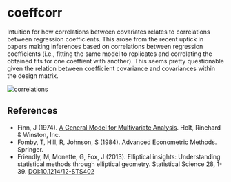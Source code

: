 # coeffcorr
Intuition for how correlations between covariates relates to 
correlations between regression coefficients. This arose from the recent uptick in papers making inferences based on correlations between regression coefficients (i.e., fitting the same model to replicates and correlating the obtained fits for one coeffient with another). This seems pretty questionable given the relation between coefficient covariance and covariances within the design matrix.

![correlations](https://raw.githubusercontent.com/brian-lau/ExploreStats/master/coeffcorr/figure.jpg)

## References
* Finn, J (1974). [A General Model for Multivariate Analysis](http://www.ats.ucla.edu/stat/sca/finn/). 
Holt, Rinehard & Winston, Inc.
* Fomby, T, Hill, R, Johnson, S (1984). Advanced Econometric Methods. Springer.
* Friendly, M, Monette, G, Fox, J (2013). Elliptical insights: Understanding
statistical methods through elliptical geometry. Statistical Science 28, 1-39.
[DOI:10.1214/12-STS402](http://www.datavis.ca/papers/ellipses-STS402.pdf)
